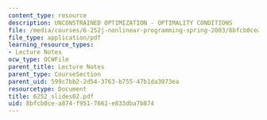 ```yaml
---
content_type: resource
description: UNCONSTRAINED OPTIMIZATION - OPTIMALITY CONDITIONS
file: /media/courses/6-252j-nonlinear-programming-spring-2003/8bfcb0cea874f9517661e833dba7b874_6252_slides02.pdf
file_type: application/pdf
learning_resource_types:
- Lecture Notes
ocw_type: OCWFile
parent_title: Lecture Notes
parent_type: CourseSection
parent_uid: 599c7bb2-2d54-3763-b755-47b1da3073ea
resourcetype: Document
title: 6252_slides02.pdf
uid: 8bfcb0ce-a874-f951-7661-e833dba7b874
---
```

